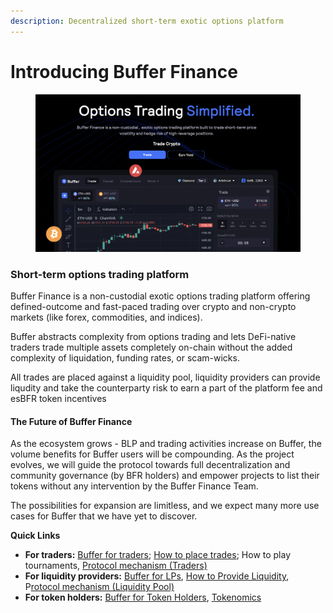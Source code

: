 ```yaml
---
description: Decentralized short-term exotic options platform
---
```


# Introducing Buffer Finance

<figure><img src=".gitbook/assets/Screenshot 2023-03-17 at 8.01.38 PM (2).png" alt=""><figcaption></figcaption></figure>

### Short-term options trading platform

Buffer Finance is a non-custodial exotic options trading platform offering defined-outcome and fast-paced trading over crypto and non-crypto markets (like forex, commodities, and indices).

Buffer abstracts complexity from options trading and lets DeFi-native traders trade multiple assets completely on-chain without the added complexity of liquidation, funding rates, or scam-wicks.

All trades are placed against a liquidity pool, liquidity providers can provide liqudity and take the counterparty risk to earn a part of the platform fee and esBFR token incentives&#x20;

#### **The Future of Buffer Finance**

As the ecosystem grows - BLP and trading activities increase on Buffer, the volume benefits for Buffer users will be compounding. As the project evolves, we will guide the protocol towards full decentralization and community governance (by BFR holders) and empower projects to list their tokens without any intervention by the Buffer Finance Team.

The possibilities for expansion are limitless, and we expect many more use cases for Buffer that we have yet to discover.

**Quick Links**

* **For traders:** [Buffer for traders](introduction/buffer-for-traders.md); [How to place trades](quick-start-guides/how-to-place-trades.md); How to play tournaments, [Protocol mechanism (Traders)](protocol-mechanism/trading.md)
* **For liquidity providers:** [Buffer for LPs](introduction/buffer-for-lps.md), [How to Provide Liquidity](quick-start-guides/how-to-provide-liqudity.md), P[rotocol mechanism (Liquidity Pool)](protocol-mechanism/liquidity-pool.md)
* **For token holders:** [Buffer for Token Holders](https://app.gitbook.com/s/as8muGJZvVrS0BgDB8hJ/\~/changes/3/introduction/buffer-for-token-holders), [Tokenomics](https://app.gitbook.com/s/as8muGJZvVrS0BgDB8hJ/\~/changes/3/tokenomics)
